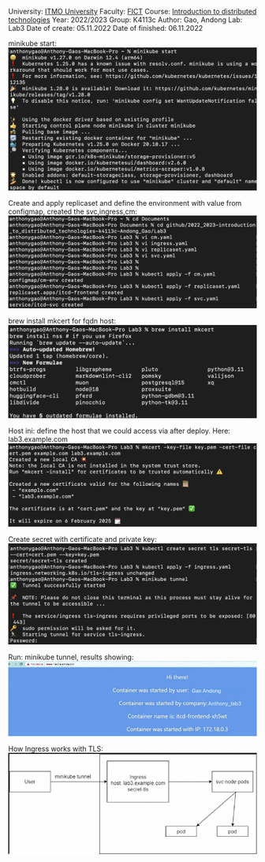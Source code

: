 University: [ITMO University](https://itmo.ru/ru/)
Faculty: [FICT](https://fict.itmo.ru)
Course: [Introduction to distributed technologies](https://github.com/itmo-ict-faculty/introduction-to-distributed-technologies)
Year: 2022/2023
Group: K4113c
Author: Gao, Andong
Lab: Lab3
Date of create: 05.11.2022
Date of finished: 06.11.2022


minikube start: 
![Image text](https://github.com/AnthonyGo4it/2022_2023-introduction_to_distributed_technologies-k4113c-Andong_Gao/blob/main/Lab3/Screen%20Shot%202022-11-07%20at%2000.08.46.png)

Create and apply replicaset and define the environment with value from configmap, created the svc,ingress,cm: 
![Image text](https://github.com/AnthonyGo4it/2022_2023-introduction_to_distributed_technologies-k4113c-Andong_Gao/blob/main/Lab3/Screen%20Shot%202022-11-07%20at%2000.09.12.png)

brew install mkcert for fqdn host:
![Image text](https://github.com/AnthonyGo4it/2022_2023-introduction_to_distributed_technologies-k4113c-Andong_Gao/blob/main/Lab3/Screen%20Shot%202022-11-07%20at%2000.10.04.png)

Host ini: define the host that we could access via after deploy. Here: lab3.example.com
![Image text](https://github.com/AnthonyGo4it/2022_2023-introduction_to_distributed_technologies-k4113c-Andong_Gao/blob/main/Lab3/Screen%20Shot%202022-11-07%20at%2000.14.24.png)

Create secret with certificate and private key: 
![Image text](https://github.com/AnthonyGo4it/2022_2023-introduction_to_distributed_technologies-k4113c-Andong_Gao/blob/main/Lab3/Screen%20Shot%202022-11-07%20at%2000.14.41.png)

Run: minikube tunnel, results showing: 
![Image text](https://github.com/AnthonyGo4it/2022_2023-introduction_to_distributed_technologies-k4113c-Andong_Gao/blob/main/Lab3/Screen%20Shot%202022-11-07%20at%2000.20.41.png)

How Ingress works with TLS:
![Image text](https://github.com/AnthonyGo4it/2022_2023-introduction_to_distributed_technologies-k4113c-Andong_Gao/blob/main/Lab3/Screen%20Shot%202022-11-07%20at%2000.15.44.png)

